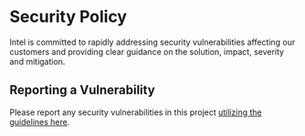 # Security Policy

Intel is committed to rapidly addressing security vulnerabilities affecting our
customers and providing clear guidance on the solution, impact, severity and mitigation.

## Reporting a Vulnerability

Please report any security vulnerabilities in this project [utilizing the guidelines
here](https://www.intel.com/content/www/us/en/security-center/vulnerability-handling-guidelines.html).
